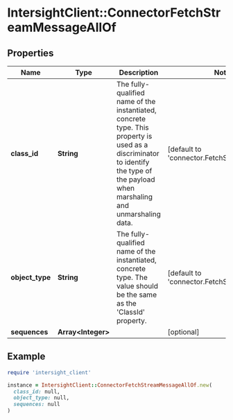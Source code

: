 # IntersightClient::ConnectorFetchStreamMessageAllOf

## Properties

| Name | Type | Description | Notes |
| ---- | ---- | ----------- | ----- |
| **class_id** | **String** | The fully-qualified name of the instantiated, concrete type. This property is used as a discriminator to identify the type of the payload when marshaling and unmarshaling data. | [default to &#39;connector.FetchStreamMessage&#39;] |
| **object_type** | **String** | The fully-qualified name of the instantiated, concrete type. The value should be the same as the &#39;ClassId&#39; property. | [default to &#39;connector.FetchStreamMessage&#39;] |
| **sequences** | **Array&lt;Integer&gt;** |  | [optional] |

## Example

```ruby
require 'intersight_client'

instance = IntersightClient::ConnectorFetchStreamMessageAllOf.new(
  class_id: null,
  object_type: null,
  sequences: null
)
```

